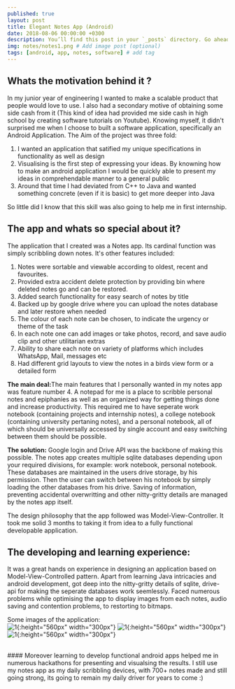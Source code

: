 ```yaml
---
published: true
layout: post
title: Elegant Notes App (Android)
date: 2018-08-06 00:00:00 +0300
description: You’ll find this post in your `_posts` directory. Go ahead and edit it and re-build the site to see your changes. # Add post description (optional)
img: notes/notes1.png # Add image post (optional)
tags: [android, app, notes, software] # add tag
---
```

## Whats the motivation behind it ?
In my junior year of engineering I wanted to make a scalable product that people would love to use. I also had a secondary motive of obtaining some side cash from it (This kind of idea had provided me side cash in high school by creating software tutorials on Youtube). Knowing myself, it didn't surprised me when I choose to built a software application, specifically an Android Application. The Aim of the project was three fold:
1. I wanted an application that satified my unique specifications in functionality as well as design
2. Visualising is the first step of expressing your ideas. By knowning how to make an android application I would be quickly able to present my ideas in comprehendable manner to a general public
3. Around that time I had deviated from C++  to Java and wanted something concrete (even if it is basic) to get more deeper into Java

So little did I know that this skill was also going to help me in first internship.

## The app and whats so special about it?

The application that I created was a Notes app. Its cardinal function was simply scribbling down notes. It's other features included:
1. Notes were sortable and viewable according to oldest, recent and favourites.
2. Provided extra accident delete protection by providing bin where deleted notes go and can be restored. 
3. Added search functionality for easy search of notes by title
4. Backed up by google drive where you can upload the notes database and later restore when needed
5. The colour of each note can be chosen, to indicate the urgency or theme of the task
6. In each note one can add images or take photos, record, and save audio clip and other utilitarian extras
7. Ability to share each note on variety of platforms which includes WhatsApp, Mail, messages etc
8. Had different grid layouts to view the notes in a birds view form or a detailed form

<b>The main deal:</b>The main features that I personally wanted in my notes app was feature number 4. A notepad for me is a place to scribble personal notes and epiphanies as well as an organized way for getting things done and increase productivity. This required me to have seperate work notebook (containing projects and internship notes), a college notebook (containing university pertaning notes), and a personal notebook, all of which should be universally accessed by single account and easy switching between them should be possible.

<b>The solution:</b> Google login and Drive API was the backbone of making this possible. The notes app creates multiple sqlite databases depending upon your required divisions, for example: work notebook, personal notebook. These databases are maintained in the users drive storage, by his permission. Then the user can switch between his notebook by simply loading the other databases from his drive. Saving of information, preventing accidental overwritting and other nitty-gritty details are managed by the notes app itself.

The design philosophy that the app followed was Model-View-Controller. It took me solid 3 months to taking it from idea to a fully functional developable application.

## The developing and learning experience:

It was a great hands on experience in designing an application based on Model-View-Controlled pattern. Apart from learning Java intricacies and android development, got deep into the nitty-gritty details of sqlite, drive-api for making the seperate databases work seemlessly. Faced numerous problems while optimising the app to display images from each notes, audio saving and contention problems, to restorting to bitmaps. 

Some images of the application:
<br>
![1]({{site.baseurl}}/assets/img/notes/notes1.png){:height="560px" width="300px"}
![1]({{site.baseurl}}/assets/img/notes/notes2.png){:height="560px" width="300px"}
![1]({{site.baseurl}}/assets/img/notes/notes3.png){:height="560px" width="300px"}

<br>
#### Moreover learning to develop functional android apps helped me in numerous hackathons for presenting and visualsing the results. I still use my notes app as my daily scribbling devices, with 700+ notes made and still going strong, its going to remain my daily driver for years to come :) 